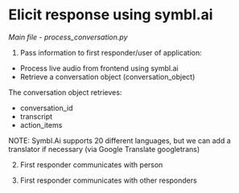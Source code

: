 # Elicit response using symbl.ai

*Main file - process_conversation.py*

1. Pass information to first responder/user of application:

- Process live audio from frontend using symbl.ai
- Retrieve a conversation object (conversation_object)

The conversation object retrieves:
- conversation_id 
- transcript
- action_items

NOTE: Symbl.Ai supports 20 different languages, but we can add a translator if necessary (via Google Translate googletrans) 

2. First responder communicates with person

3. First responder communicates with other responders
